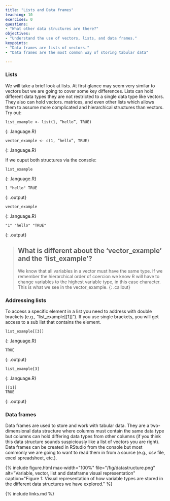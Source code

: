 ```yaml
---
title: "Lists and Data frames"
teaching: 10
exercises: 0
questions:
- "What other data structures are there?"
objectives:
- "Understand the use of vectors, lists, and data frames."
keypoints:
- "Data frames are lists of vectors."
- "Data frames are the most common way of storing tabular data"

---
```


### Lists

We will take a brief look at lists. At first glance may seem very similar to vectors but we are going to cover some key differences. Lists can hold different data types they are not restricted to a single data type like vectors. They also can hold vectors. matrices, and even other lists which allows them to assume more complicated and hierarchical structures than vectors. Try out: 

```
list_example <- list(1, “hello”, TRUE) 
```
{: .language.R}

```
vector_example <- c(1, “hello”, TRUE) 
```
{: .language.R}

If we ouput both structures via the console:

```
list_example
```
{: .language.R}

```
1 "hello" TRUE
```
{: .output}
```
vector_example
```
{: .language.R}

```
"1" "hello" "TRUE"
```
{: .output}



> ## What is different about the ‘vector_example’ and the ‘list_example’?  
> We know that all variables in a vector must have the same type. If we remember the hierarchical order of coercion we know R will have to change variables to the highest variable type, in this case character. This is what we see in the vector_example.
{: .callout}

### Addressing lists

To access a specific element in a list you need to address with double brackets (e.g., “list_example\[\[1\]\]”). If you use single brackets, you will get access to a sub list that contains the element. 

```
list_example[[3]]
```
{: .language.R}

```
TRUE
```
{: .output}

```
list_example[3]
```
{: .language.R}

```
[[1]]
TRUE
```
{: .output}


### Data frames

Data frames are used to store and work with tabular data. They are a two-dimensional data structure where columns must contain the same data type but columns can hold differing data types from other columns (if you think this data structure sounds suspiciously like a list of vectors you are right). Data frames can be created in RStudio from the console but most commonly we are going to want to read them in from a source (e.g., csv file, excel spreadsheet, etc.).  

{% include figure.html max-width="100%" file="/fig/datastructure.png" 
alt="Variable, vector, list and dataframe visual representation" caption="Figure 1: Visual representation of how variable types are stored in the different data structures we have explored." %}




{% include links.md %}
